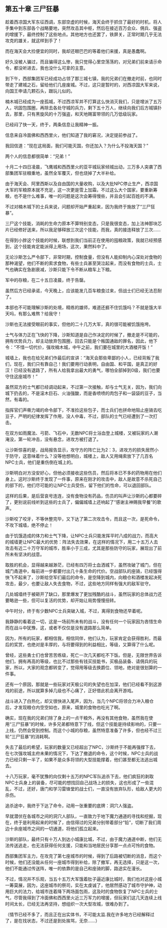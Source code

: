 ## 第五十章 三尸狂暴

趁着西凉国大军东征西调，东部空虚的时候，海天会终于抓住了最好的时机，将人手集中到东部各个战略要地，突然攻击其中枢，然后在接近百万会众、佣兵、强盗的增援下，最终控制了这些地点。其他地方也还罢了，铁屏关，正常时期几乎无法攻克的雄关，就这样到手了！

而在海天会大捡便宜的同时，我却还眼巴巴的等着他们来援，真是愚蠢啊。

好久没被人骗过，而且骗得这么惨，我只觉得心里空荡荡的，对兄弟们前来请示命令，都没听进去，我也没什么可拿的主意。

到下午，西部集团军已经成功占领了那三城七镇，我的兄弟们在撤走时前，也同时带走了建城之石，留给他们几座废城。不过，这只是暂时的，对西凉国大军来说，向国王申请几颗石头，跟玩儿似的。

楠木城已经成为一座孤城，不过西凉军并不打算这么快消灭我们，只是增派了五万人，巩固包围圈，再除去各处守城的兵力，剩下五十万人，继续向我们后方城镇扑去，那里，只有黑旋风的十万强盗，和天地赐富带领的几万低级玩家。

已经闷了快一天，终于，两条信息让我精神一振。

信息来自冷面佛和西西里火，他们知道了我的窘况，决定提前参战了。

我回信道：“现在这局面，我们可能灭国，你还加入？为什么不投海天国？”

两个人的信息都很简单：“兄弟！”

十月二十四日凌晨，飞鹰城和西西里火的亚平城玩家倾城出动，三万多人突袭了西部集团军驻粮重地，虽然全军覆灭，但也烧掉了大半补给。

由于海天会、阿里西斯以及自由国的大量收购，以及大批NPC停止生产，西凉国大军的军粮原本就不充足，这一次更是雪上加霜，不过这么大个国家，要重新筹粮，也不是什么难事，唯一的问题是这次会筹得慢些，并且会引起百姓的不满。

不过对楠木城下的士兵来说，问题却开始严重起来，因为我终于施放了“三尸狂暴”。

三尸这个技能，消耗的生命力原本不算特别变态，只是我很变态，加上法神那块芯片已经修好送来，所以我足够释放三次这个技能，而我，真的接连释放了三次……

在得到小胖这个技能的时候，联想到我们当前正在使用的囤粮政策，我就已经预感到，这个技能肯定能派得上用场，这次，果然料中了。

无论沙斯怎么严令部下，非常时期，控制食量，但没有人能抑制内心深处对食物的那种渴望，他们不断的索求食物，有些士兵甚至哭泣起来，而没有食物的士兵，士气也确实在急剧衰减，沙斯只能下令不断从粮车上下粮。

军中的存粮，在二十五日凌晨，终于告罄。

虽然后方已经承诺，今天晚上，应该能发几百车粮食过来，但战士们已经无法忍耐了。

本部也不可能理解沙斯的处境，精练的雄师，难道还捱不住饥饿吗？不就是饿大半天吗，有那么难熬？给我守！

沙斯也无法接受眼前的事实，但他的二十几万大军，真的很可能被饥饿拖垮。

士气与体力正在飞快的下降，沙斯知道是自己作决定的时候了，撤走是不可能的，拥有优势兵力，却主动放弃包围圈，回去只能是个叛国通敌的罪名，因此，他下令：“不惜一切代价，强攻楠木城，中午之前，我们要在城里的大酒楼开饭！”

城墙上，我也在给兄弟们作最后的宣讲：“海天会那些卑鄙的小人，已经背叛了我们，现在，我们只有靠自己！我们要用行动表明，自由国、和平国，是真正的好汉！已经没有退路了，所有人给我拿出最大的勇气，哪怕全部掉到0级，我们也要守住这座城市！”

虽然双方的士气都已经调动起来，不过第一次接触，却与士气无关，因为，我们向城下扔去的，不是滚木巨石、火油强酸，而是香喷喷的肉包子和一袋袋的豆子，当然，有毒的。

指挥官们声嘶力竭的命令部下，不准捡这些包子，而士兵们也拼命地阻止座骑去吃豆子，严明的纪律发挥了作用，没人中毒，不过，部队的士气已经遭到了一次打击。

在双方如雨魔法、弓箭、飞石中，无数NPC将士浴血登上城楼，又被玩家的人潮淹没，第一轮冲击，没有悬念，进攻方被打退了。

让沙斯惊喜的是，战局报告显示，攻守方的阵亡比为2：3，进攻方的损失居然小于防守，这意味着什么？没等他想明白，城楼上，敌人又用绳索放下了几百名NPC士兵，他们是重伤倒在城上的。

沙斯明白对方没安好心，但他必须接收这些伤员，然后将本已不多的药物用在他们身上。这时沙斯终于发现了一件事，原来在刚才的攻击中，敌人是故意不杀死自己的部下的，他们尽可能的让NPC士兵受伤，留下他们的性命，可以退回部队。

这样的后果，是后营哀号连连，没有食物没有药品，伤员的叫声让沙斯的心都要碎了，更别说前线听到这些的士兵了，偏偏城墙上还响起了“感谢主神赐我早餐”的歌声。

沙斯咬了咬牙，不等休整完毕，又下达了第二次攻击令，而且这一次，是死命令，不攻下城墙，绝不停止！

由于饥饿造成的体力和士气下降，让NPC士兵只能发挥平时八成的战力，而高大的城墙更让NPC最大的优势：阵法失去效果，在这样的情况下，用二十五万人去攻击有近二十万守军的城市，胜率小于三成，尤其是那些防守的玩家，展现出了前所未有坚决的战意。

取胜的机会，显得越来越渺茫，已经有四万将士血洒城下，虽然攻破了城门，但在城门甬道中，每前进一步都要付出几十条生命的代价。空战部队的座骑，已经饿得快飞不起来了，沙斯给空军们最后的命令，是空降到城内，向粮仓和酒楼发起决死攻击，最少，也要让敌人失去食物，不过，这些地方同样有强大的敌军驻守。

几处城墙终于被砸开了缺口，那里爆发了更加残酷的战斗，虽然玩家的总体战力还要略逊一些，但可以复活的优势，却开始让局势慢慢扭转。

中午时分，终于有少数NPC士兵突破入城，不过，离得到食物还早着呢。

我静静的看着这一切，这是一场前所未有的战斗，没有任何一个玩家因为吝惜生命而在战斗中犹豫，这，或者不仅仅是没有退路那么简单。

因为，所有的玩家，都相信我，相信同伴，他们认为，玩家肯定会获得胜利，而最后的奖赏，也绝对是丰厚的，与将要得到的利益相比，等级，又算得了什么呢。

曾经，这些勇士们也曾苦苦练级，死亡一次几天都吃不下饭。但是，无限世界告诉他们，拥有再高的等级，也比不过那些有钱买技能书，买极品装备、请佣兵的玩家，所以，大家的观念都转变了，觉得用等级去换爵位、领地，绝对是很划算的一件事。

还有一个原因，那就是一些玩家对天极公司的失望也在加深，他们已经看不到这游戏的前途，所以就算多掉几级也不心痛了，正好借此机会离开游戏。

战斗进入了白热化，却又很快进入尾声，因为，当几个NPC将领合力冲入粮仓后，才发现粮仓内空空如也，原来，城里的食物也吃光了啊。

确实，现在我的兄弟们除了身上的一点干粮外，再没有其他食物，虽然我在使用“三尸狂暴”的时候，许多兄弟都特意下了线，但这个技能是持续影响的，只要一上线，仍然会受到控制。而这个小城的存粮，虽然特意准备了许多，但也经不过三轮“三尸狂暴”的消耗啊。

失去了最后的希望，玩家的数量又已经超出了NPC，沙斯终于不能再强撑下去，在七次强攻城主府未果的情况下，下达了撤退的命令，这个时候，NPC士兵的战力已经只剩一半了，如果不是众多将领的大型技能撑着，他们甚至都无法逃出城去。

十八万玩家，毫不犹豫的向仅剩十五万的NPC军队追杀下去，他们疯狂的剥取NPC士兵身上的装备，尽可能的想找回自己战场上的损失，这也形成了一些混乱，不过，还好，唐门和学习雷锋堂的战士们，一直没有放弃队形，给敌人更大的杀伤。

追杀途中，我终于下达了命令，动用一张重要的底牌：洞穴人强盗。

早就潜伏在各城市之间的洞穴人部队，一直致力于地下魔力通道的寻找和挖掘，现在，终于是利用起来的时候了，由信得过的兄弟分别带着部分“铅”，切断了我们周边十余座城市之间的一切通道，将他们孤立起来。

沙斯的部队，最终只有十万人到达小城康比城，不过，由于魔力通道中断，他们无法传送逃走，也无法获得任何支援，只能和当地居民分享那一点点可怜的食物。

西部集团军主力，在攻克了第七座城市的时候，得到了后路被切断的消息，而这个时候，他们还没能从任何一座城市得到补给，除了撤军，再无选择，只是这一次，他们不能通过传送阵，唯一的依靠的是自己和座骑的脚，路途实在漫长。

不过，情况并不乐观，当五十五万大军饿着肚子逼近康比城时，我们也对这座小城一筹莫展，因为，这座城市的祭司，实在太虔诚了，他居然感动了城市守护神，动用巨大的法力，给城市连着降下两场面包雨，这及时的食物恢复了NPC士兵的士气，尽管我得到了冷面佛和西西里火近三万军力的增援，但玩家们这几天连续上线时间太长，已经无法再坚持，想组织一次大型攻城，很难办到了。

（情节已经不多了，而且正在出实体书，不可能太监.我在许多地方已经解释过了，是在找状态，不过还是到处挨骂，无奈……）

